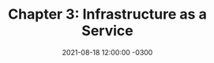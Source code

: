 ---
layout: post
title: 'Chapter 3: Infrastructure as a Service'
description: 'Czy infrastruktura jako serwis to coś czym programiści powinni sie jeszcze przejmować? Niestety tak'
date:   2021-08-18 12:00:00 -0300
categories: start blog
by: 'JL'
icon: 'cloud'
questions:
  - question: '3.0 IaaS vs PaaS vs SaaS'
    answer: ''
    ytlink: "https://youtube.com/playlist?list=PLC5LIX9Pfs1XyT8wVGmYCAMk2z24B08v5"
    date:    2021-11-10 12:00:00 -0300
---
